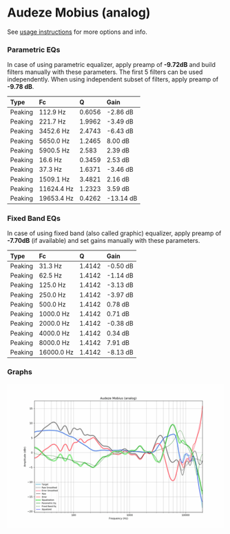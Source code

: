 # Audeze Mobius (analog)
See [usage instructions](https://github.com/jaakkopasanen/AutoEq#usage) for more options and info.

### Parametric EQs
In case of using parametric equalizer, apply preamp of **-9.72dB** and build filters manually
with these parameters. The first 5 filters can be used independently.
When using independent subset of filters, apply preamp of **-9.78 dB**.

| Type    | Fc         |      Q | Gain      |
|:--------|:-----------|:-------|:----------|
| Peaking | 112.9 Hz   | 0.6056 | -2.86 dB  |
| Peaking | 221.7 Hz   | 1.9962 | -3.49 dB  |
| Peaking | 3452.6 Hz  | 2.4743 | -6.43 dB  |
| Peaking | 5650.0 Hz  | 1.2465 | 8.00 dB   |
| Peaking | 5900.5 Hz  | 2.583  | 2.39 dB   |
| Peaking | 16.6 Hz    | 0.3459 | 2.53 dB   |
| Peaking | 37.3 Hz    | 1.6371 | -3.46 dB  |
| Peaking | 1509.1 Hz  | 3.4821 | 2.16 dB   |
| Peaking | 11624.4 Hz | 1.2323 | 3.59 dB   |
| Peaking | 19653.4 Hz | 0.4262 | -13.14 dB |

### Fixed Band EQs
In case of using fixed band (also called graphic) equalizer, apply preamp of **-7.70dB**
(if available) and set gains manually with these parameters.

| Type    | Fc         |      Q | Gain     |
|:--------|:-----------|:-------|:---------|
| Peaking | 31.3 Hz    | 1.4142 | -0.50 dB |
| Peaking | 62.5 Hz    | 1.4142 | -1.14 dB |
| Peaking | 125.0 Hz   | 1.4142 | -3.13 dB |
| Peaking | 250.0 Hz   | 1.4142 | -3.97 dB |
| Peaking | 500.0 Hz   | 1.4142 | 0.78 dB  |
| Peaking | 1000.0 Hz  | 1.4142 | 0.71 dB  |
| Peaking | 2000.0 Hz  | 1.4142 | -0.38 dB |
| Peaking | 4000.0 Hz  | 1.4142 | 0.34 dB  |
| Peaking | 8000.0 Hz  | 1.4142 | 7.91 dB  |
| Peaking | 16000.0 Hz | 1.4142 | -8.13 dB |

### Graphs
![](./Audeze%20Mobius%20(analog).png)